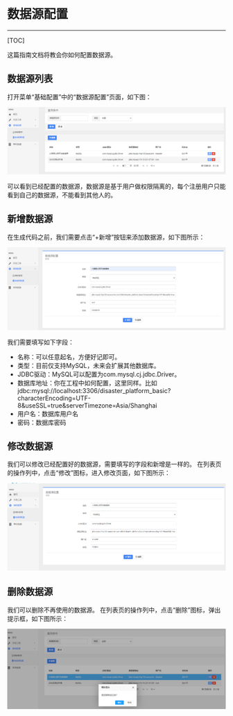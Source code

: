 # 数据源配置
---

[TOC]

这篇指南文档将教会你如何配置数据源。

## 数据源列表

打开菜单“基础配置”中的“数据源配置”页面，如下图：

![数据源列表](../img/dataSource.png)

可以看到已经配置的数据源，数据源是基于用户做权限隔离的，每个注册用户只能看到自己的数据源，不能看到其他人的。

## 新增数据源

在生成代码之前，我们需要点击“+新增”按钮来添加数据源，如下图所示：

![新增数据源](../img/dataSourceAdd.png)

我们需要填写如下字段：

* 名称：可以任意起名，方便好记即可。
* 类型：目前仅支持MySQL，未来会扩展其他数据库。
* JDBC驱动：MySQL可以配置为com.mysql.cj.jdbc.Driver。
* 数据库地址：你在工程中如何配置，这里同样。比如jdbc:mysql://localhost:3306/disaster_platform_basic?characterEncoding=UTF-8&useSSL=true&serverTimezone=Asia/Shanghai
* 用户名：数据库用户名
* 密码：数据库密码

## 修改数据源

我们可以修改已经配置好的数据源，需要填写的字段和新增是一样的。
在列表页的操作列中，点击“修改”图标，进入修改页面，如下图所示：

![修改数据源](../img/dataSourceEdit.png)

## 删除数据源

我们可以删除不再使用的数据源。
在列表页的操作列中，点击“删除”图标，弹出提示框，如下图所示：

![修改数据源](../img/dataSourceRemove.png)